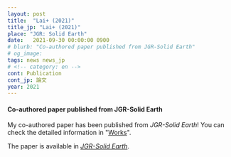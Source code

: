 ```yaml
---
layout: post
title:  "Lai+ (2021)"
title_jp: "Lai+ (2021)"
place: "JGR: Solid Earth"
date:   2021-09-30 00:00:00 0900
# blurb: "Co-authored paper published from JGR-Solid Earth"
# og_image:
tags: news news_jp
# <!-- category: en -->
cont: Publication
cont_jp: 論文
year: 2021
---
```


#### **Co-authored paper published from JGR-Solid Earth**

My co-authored paper has been published from *JGR-Solid Earth*!
You can check the detailed information in "[Works](https://osm3dan.github.io/en/publications)".

The paper is available in [*JGR-Solid Earth*](https://doi.org/10.1029/2021JB022139).
